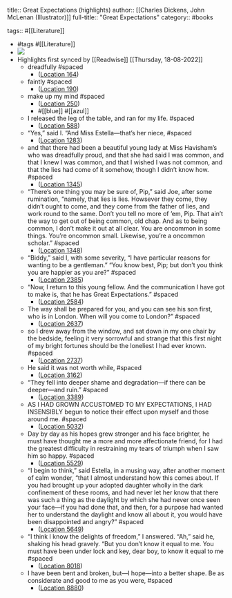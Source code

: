 title:: Great Expectations (highlights)
author:: [[Charles Dickens, John McLenan (Illustrator)]]
full-title:: "Great Expectations"
category:: #books

tags:: #[[Literature]]

- #tags #[[Literature]]
- ![](https://images-na.ssl-images-amazon.com/images/I/516U6tIUadL._SL200_.jpg)
- Highlights first synced by [[Readwise]] [[Thursday, 18-08-2022]]
	- dreadfully #spaced
		- ([Location 164](https://readwise.io/to_kindle?action=open&asin=B01E0XDNGK&location=164))
	- faintly #spaced
		- ([Location 190](https://readwise.io/to_kindle?action=open&asin=B01E0XDNGK&location=190))
	- make up my mind #spaced
		- ([Location 250](https://readwise.io/to_kindle?action=open&asin=B01E0XDNGK&location=250))
		- #[[blue]] #[[azul]]
	- I released the leg of the table, and ran for my life. #spaced
		- ([Location 588](https://readwise.io/to_kindle?action=open&asin=B01E0XDNGK&location=588))
	- “Yes,” said I. “And Miss Estella—that’s her niece, #spaced
		- ([Location 1283](https://readwise.io/to_kindle?action=open&asin=B01E0XDNGK&location=1283))
	- and that there had been a beautiful young lady at Miss Havisham’s who was dreadfully proud, and that she had said I was common, and that I knew I was common, and that I wished I was not common, and that the lies had come of it somehow, though I didn’t know how. #spaced
		- ([Location 1345](https://readwise.io/to_kindle?action=open&asin=B01E0XDNGK&location=1345))
	- “There’s one thing you may be sure of, Pip,” said Joe, after some rumination, “namely, that lies is lies. Howsever they come, they didn’t ought to come, and they come from the father of lies, and work round to the same. Don’t you tell no more of ’em, Pip. That ain’t the way to get out of being common, old chap. And as to being common, I don’t make it out at all clear. You are oncommon in some things. You’re oncommon small. Likewise, you’re a oncommon scholar.” #spaced
		- ([Location 1348](https://readwise.io/to_kindle?action=open&asin=B01E0XDNGK&location=1348))
	- “Biddy,” said I, with some severity, “I have particular reasons for wanting to be a gentleman.” “You know best, Pip; but don’t you think you are happier as you are?” #spaced
		- ([Location 2385](https://readwise.io/to_kindle?action=open&asin=B01E0XDNGK&location=2385))
	- “Now, I return to this young fellow. And the communication I have got to make is, that he has Great Expectations.” #spaced
		- ([Location 2584](https://readwise.io/to_kindle?action=open&asin=B01E0XDNGK&location=2584))
	- The way shall be prepared for you, and you can see his son first, who is in London. When will you come to London?” #spaced
		- ([Location 2637](https://readwise.io/to_kindle?action=open&asin=B01E0XDNGK&location=2637))
	- so I drew away from the window, and sat down in my one chair by the bedside, feeling it very sorrowful and strange that this first night of my bright fortunes should be the loneliest I had ever known. #spaced
		- ([Location 2737](https://readwise.io/to_kindle?action=open&asin=B01E0XDNGK&location=2737))
	- He said it was not worth while, #spaced
		- ([Location 3162](https://readwise.io/to_kindle?action=open&asin=B01E0XDNGK&location=3162))
	- “They fell into deeper shame and degradation—if there can be deeper—and ruin.” #spaced
		- ([Location 3389](https://readwise.io/to_kindle?action=open&asin=B01E0XDNGK&location=3389))
	- AS I HAD GROWN ACCUSTOMED TO MY EXPECTATIONS, I HAD INSENSIBLY begun to notice their effect upon myself and those around me. #spaced
		- ([Location 5032](https://readwise.io/to_kindle?action=open&asin=B01E0XDNGK&location=5032))
	- Day by day as his hopes grew stronger and his face brighter, he must have thought me a more and more affectionate friend, for I had the greatest difficulty in restraining my tears of triumph when I saw him so happy. #spaced
		- ([Location 5529](https://readwise.io/to_kindle?action=open&asin=B01E0XDNGK&location=5529))
	- “I begin to think,” said Estella, in a musing way, after another moment of calm wonder, “that I almost understand how this comes about. If you had brought up your adopted daughter wholly in the dark confinement of these rooms, and had never let her know that there was such a thing as the daylight by which she had never once seen your face—if you had done that, and then, for a purpose had wanted her to understand the daylight and know all about it, you would have been disappointed and angry?” #spaced
		- ([Location 5649](https://readwise.io/to_kindle?action=open&asin=B01E0XDNGK&location=5649))
	- “I think I know the delights of freedom,” I answered. “Ah,” said he, shaking his head gravely. “But you don’t know it equal to me. You must have been under lock and key, dear boy, to know it equal to me #spaced
		- ([Location 8018](https://readwise.io/to_kindle?action=open&asin=B01E0XDNGK&location=8018))
	- I have been bent and broken, but—I hope—into a better shape. Be as considerate and good to me as you were, #spaced
		- ([Location 8880](https://readwise.io/to_kindle?action=open&asin=B01E0XDNGK&location=8880))